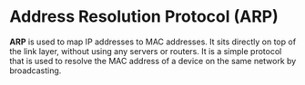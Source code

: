 # Address Resolution Protocol (ARP)

**ARP** is used to map IP addresses to MAC addresses. It sits directly on top of the link layer, without using any servers or routers. It is a simple protocol that is used to resolve the MAC address of a device on the same network by broadcasting.